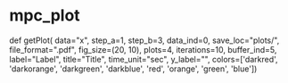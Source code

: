 # mpc_plot
def getPlot(
	data="x", 
	step_a=1, step_b=3, 
	data_ind=0, 
	save_loc="plots/", 
	file_format=".pdf",
	fig_size=(20, 10), 
	plots=4, 
	iterations=10, 
	buffer_ind=5, 
	label="Label", 
	title="Title", 
	time_unit="sec", 
	y_label="", 
	colors=['darkred', 'darkorange', 'darkgreen', 'darkblue', 'red', 'orange', 'green', 'blue'])